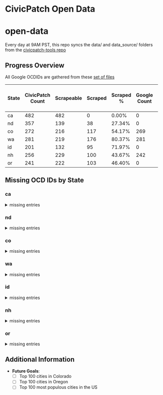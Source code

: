 # CivicPatch Open Data
# open-data

Every day at 9AM PST, this repo syncs the data/ and data_source/ folders from the
[civicpatch-tools repo](https://github.com/CivicPatch/civicpatch-tools)
    
## Progress Overview

All Google OCDIDs are gathered from these [set of files](https://drive.google.com/drive/folders/15DHdG3D4-IWeuAj5k-fTMUFVEkrYDGqn)

| State | CivicPatch Count | Scrapeable | Scraped | Scraped % | Google Count | Missing Places in CivicPatch | Missing Places in Google |
|-------|------------------|------------|---------|-----------|--------------|-----------------------|-------------------|
| ca | 482 | 482 | 0 | 0.00% | 0 | 0 | 0 |
| nd | 357 | 139 | 38 | 27.34% | 0 | 0 | 0 |
| co | 272 | 216 | 117 | 54.17% | 269 | 1 | 4 |
| wa | 281 | 219 | 176 | 80.37% | 281 | 2 | 2 |
| id | 201 | 132 | 95 | 71.97% | 0 | 0 | 0 |
| nh | 256 | 229 | 100 | 43.67% | 242 | 6 | 19 |
| or | 241 | 222 | 103 | 46.40% | 0 | 0 | 0 |

## Missing OCD IDs by State

### ca

<details>
<summary>missing entries</summary>

#### Missing in CivicPatch:

**Places:**
None

**Divisions:**
None
#### Missing in Google:

**Places:**
None

**Divisions:**
None

</details>

### nd

<details>
<summary>missing entries</summary>

#### Missing in CivicPatch:

**Places:**
None

**Divisions:**
None
#### Missing in Google:

**Places:**
None

**Divisions:**
- ocd-division/country:us/state:nd/place:beulah/ward:1
- ocd-division/country:us/state:nd/place:beulah/ward:2
- ocd-division/country:us/state:nd/place:beulah/ward:3
- ocd-division/country:us/state:nd/place:beulah/ward:4
- ocd-division/country:us/state:nd/place:cavalier/ward:1
- ocd-division/country:us/state:nd/place:cavalier/ward:2
- ocd-division/country:us/state:nd/place:cavalier/ward:3
- ocd-division/country:us/state:nd/place:grafton/ward:1
- ocd-division/country:us/state:nd/place:grafton/ward:2
- ocd-division/country:us/state:nd/place:grafton/ward:3
- ocd-division/country:us/state:nd/place:grafton/ward:4
- ocd-division/country:us/state:nd/place:grand_forks/ward:1
- ocd-division/country:us/state:nd/place:grand_forks/ward:2
- ocd-division/country:us/state:nd/place:grand_forks/ward:3
- ocd-division/country:us/state:nd/place:grand_forks/ward:4
- ocd-division/country:us/state:nd/place:grand_forks/ward:5
- ocd-division/country:us/state:nd/place:grand_forks/ward:6
- ocd-division/country:us/state:nd/place:grand_forks/ward:7
- ocd-division/country:us/state:nd/place:park_river/ward:1
- ocd-division/country:us/state:nd/place:park_river/ward:2
- ocd-division/country:us/state:nd/place:park_river/ward:3
- ocd-division/country:us/state:nd/place:rugby/ward:1
- ocd-division/country:us/state:nd/place:rugby/ward:2
- ocd-division/country:us/state:nd/place:rugby/ward:3
- ocd-division/country:us/state:nd/place:rugby/ward:4
- ocd-division/country:us/state:nd/place:surrey/ward:1
- ocd-division/country:us/state:nd/place:surrey/ward:2
- ocd-division/country:us/state:nd/place:wahpeton/ward:1
- ocd-division/country:us/state:nd/place:wahpeton/ward:2
- ocd-division/country:us/state:nd/place:wahpeton/ward:3
- ocd-division/country:us/state:nd/place:wahpeton/ward:4

</details>

### co

<details>
<summary>missing entries</summary>

#### Missing in CivicPatch:

**Places:**
- ocd-division/country:us/state:co/place:raymer_~new_raymer~

**Divisions:**
- ocd-division/country:us/state:co/place:arvada/council_district:1
- ocd-division/country:us/state:co/place:arvada/council_district:2
- ocd-division/country:us/state:co/place:arvada/council_district:3
- ocd-division/country:us/state:co/place:arvada/council_district:4
- ocd-division/country:us/state:co/place:aurora/ward:1
- ocd-division/country:us/state:co/place:aurora/ward:2
- ocd-division/country:us/state:co/place:aurora/ward:3
- ocd-division/country:us/state:co/place:aurora/ward:4
- ocd-division/country:us/state:co/place:aurora/ward:5
- ocd-division/country:us/state:co/place:aurora/ward:6
- ocd-division/country:us/state:co/place:centennial/council_district:1
- ocd-division/country:us/state:co/place:centennial/council_district:2
- ocd-division/country:us/state:co/place:centennial/council_district:3
- ocd-division/country:us/state:co/place:centennial/council_district:4
- ocd-division/country:us/state:co/place:longmont/ward:1
- ocd-division/country:us/state:co/place:longmont/ward:2
- ocd-division/country:us/state:co/place:longmont/ward:3
- ocd-division/country:us/state:co/place:thornton/ward:1
- ocd-division/country:us/state:co/place:thornton/ward:2
- ocd-division/country:us/state:co/place:thornton/ward:3
- ocd-division/country:us/state:co/place:thornton/ward:4
#### Missing in Google:

**Places:**
- ocd-division/country:us/state:co/place:raymer_(new_raymer)
- ocd-division/country:us/state:co/place:denver
- ocd-division/country:us/state:co/place:broomfield
- ocd-division/country:us/state:co/place:carbonate

**Divisions:**
- ocd-division/country:us/state:co/place:alamosa/ward:1
- ocd-division/country:us/state:co/place:alamosa/ward:2
- ocd-division/country:us/state:co/place:alamosa/ward:3
- ocd-division/country:us/state:co/place:alamosa/ward:4
- ocd-division/country:us/state:co/place:broomfield/ward:1
- ocd-division/country:us/state:co/place:broomfield/ward:2
- ocd-division/country:us/state:co/place:broomfield/ward:3
- ocd-division/country:us/state:co/place:broomfield/ward:4
- ocd-division/country:us/state:co/place:broomfield/ward:5
- ocd-division/country:us/state:co/place:brush/ward:1
- ocd-division/country:us/state:co/place:brush/ward:2
- ocd-division/country:us/state:co/place:brush/ward:3
- ocd-division/country:us/state:co/place:castle_rock/council_district:1
- ocd-division/country:us/state:co/place:castle_rock/council_district:2
- ocd-division/country:us/state:co/place:castle_rock/council_district:3
- ocd-division/country:us/state:co/place:castle_rock/council_district:4
- ocd-division/country:us/state:co/place:castle_rock/council_district:5
- ocd-division/country:us/state:co/place:castle_rock/council_district:6
- ocd-division/country:us/state:co/place:cherry_hills_village/council_district:1
- ocd-division/country:us/state:co/place:cherry_hills_village/council_district:2
- ocd-division/country:us/state:co/place:cherry_hills_village/council_district:3
- ocd-division/country:us/state:co/place:cherry_hills_village/council_district:4
- ocd-division/country:us/state:co/place:cherry_hills_village/council_district:5
- ocd-division/country:us/state:co/place:cherry_hills_village/council_district:6
- ocd-division/country:us/state:co/place:commerce_city/ward:1
- ocd-division/country:us/state:co/place:commerce_city/ward:2
- ocd-division/country:us/state:co/place:commerce_city/ward:3
- ocd-division/country:us/state:co/place:commerce_city/ward:4
- ocd-division/country:us/state:co/place:delta/council_district:a
- ocd-division/country:us/state:co/place:delta/council_district:b
- ocd-division/country:us/state:co/place:delta/council_district:c
- ocd-division/country:us/state:co/place:denver/council_district:1
- ocd-division/country:us/state:co/place:denver/council_district:10
- ocd-division/country:us/state:co/place:denver/council_district:11
- ocd-division/country:us/state:co/place:denver/council_district:2
- ocd-division/country:us/state:co/place:denver/council_district:3
- ocd-division/country:us/state:co/place:denver/council_district:4
- ocd-division/country:us/state:co/place:denver/council_district:5
- ocd-division/country:us/state:co/place:denver/council_district:6
- ocd-division/country:us/state:co/place:denver/council_district:7
- ocd-division/country:us/state:co/place:denver/council_district:8
- ocd-division/country:us/state:co/place:denver/council_district:9
- ocd-division/country:us/state:co/place:englewood/council_district:1
- ocd-division/country:us/state:co/place:englewood/council_district:2
- ocd-division/country:us/state:co/place:englewood/council_district:3
- ocd-division/country:us/state:co/place:englewood/council_district:4
- ocd-division/country:us/state:co/place:evans/ward:1
- ocd-division/country:us/state:co/place:evans/ward:2
- ocd-division/country:us/state:co/place:evans/ward:3
- ocd-division/country:us/state:co/place:florence/ward:1
- ocd-division/country:us/state:co/place:florence/ward:2
- ocd-division/country:us/state:co/place:florence/ward:3
- ocd-division/country:us/state:co/place:fort_lupton/ward:1
- ocd-division/country:us/state:co/place:fort_lupton/ward:2
- ocd-division/country:us/state:co/place:fort_lupton/ward:3
- ocd-division/country:us/state:co/place:fort_morgan/ward:1
- ocd-division/country:us/state:co/place:fort_morgan/ward:2
- ocd-division/country:us/state:co/place:fort_morgan/ward:3
- ocd-division/country:us/state:co/place:fountain/ward:1
- ocd-division/country:us/state:co/place:fountain/ward:2
- ocd-division/country:us/state:co/place:fountain/ward:3
- ocd-division/country:us/state:co/place:golden/council_district:1
- ocd-division/country:us/state:co/place:golden/council_district:2
- ocd-division/country:us/state:co/place:golden/ward:1
- ocd-division/country:us/state:co/place:golden/ward:2
- ocd-division/country:us/state:co/place:golden/ward:3
- ocd-division/country:us/state:co/place:golden/ward:4
- ocd-division/country:us/state:co/place:greenwood_village/council_district:1
- ocd-division/country:us/state:co/place:greenwood_village/council_district:2
- ocd-division/country:us/state:co/place:greenwood_village/council_district:3
- ocd-division/country:us/state:co/place:greenwood_village/council_district:4
- ocd-division/country:us/state:co/place:la_junta/ward:1
- ocd-division/country:us/state:co/place:la_junta/ward:2
- ocd-division/country:us/state:co/place:la_junta/ward:3
- ocd-division/country:us/state:co/place:lamar/ward:1
- ocd-division/country:us/state:co/place:lamar/ward:2
- ocd-division/country:us/state:co/place:lamar/ward:3
- ocd-division/country:us/state:co/place:las_animas/ward:1
- ocd-division/country:us/state:co/place:las_animas/ward:2
- ocd-division/country:us/state:co/place:las_animas/ward:3
- ocd-division/country:us/state:co/place:leadville/ward:1
- ocd-division/country:us/state:co/place:leadville/ward:2
- ocd-division/country:us/state:co/place:leadville/ward:3
- ocd-division/country:us/state:co/place:lone_tree/council_district:1
- ocd-division/country:us/state:co/place:lone_tree/council_district:2
- ocd-division/country:us/state:co/place:louisville/ward:1
- ocd-division/country:us/state:co/place:louisville/ward:2
- ocd-division/country:us/state:co/place:louisville/ward:3
- ocd-division/country:us/state:co/place:manitou_springs/ward:1
- ocd-division/country:us/state:co/place:manitou_springs/ward:2
- ocd-division/country:us/state:co/place:manitou_springs/ward:3
- ocd-division/country:us/state:co/place:montrose/council_district:1
- ocd-division/country:us/state:co/place:montrose/council_district:2
- ocd-division/country:us/state:co/place:montrose/council_district:3
- ocd-division/country:us/state:co/place:montrose/council_district:4
- ocd-division/country:us/state:co/place:monument/council_district:1
- ocd-division/country:us/state:co/place:monument/council_district:2
- ocd-division/country:us/state:co/place:rocky_ford/ward:1
- ocd-division/country:us/state:co/place:rocky_ford/ward:2
- ocd-division/country:us/state:co/place:rocky_ford/ward:3
- ocd-division/country:us/state:co/place:salida/ward:1
- ocd-division/country:us/state:co/place:salida/ward:2
- ocd-division/country:us/state:co/place:salida/ward:3
- ocd-division/country:us/state:co/place:steamboat_springs/council_district:1
- ocd-division/country:us/state:co/place:steamboat_springs/council_district:2
- ocd-division/country:us/state:co/place:steamboat_springs/council_district:3
- ocd-division/country:us/state:co/place:sterling/ward:1
- ocd-division/country:us/state:co/place:sterling/ward:2
- ocd-division/country:us/state:co/place:sterling/ward:3
- ocd-division/country:us/state:co/place:wheat_ridge/council_district:1
- ocd-division/country:us/state:co/place:wheat_ridge/council_district:2
- ocd-division/country:us/state:co/place:wheat_ridge/council_district:3
- ocd-division/country:us/state:co/place:wheat_ridge/council_district:4

</details>

### wa

<details>
<summary>missing entries</summary>

#### Missing in CivicPatch:

**Places:**
- ocd-division/country:us/state:wa/place:st_john
- ocd-division/country:us/state:wa/place:krupp

**Divisions:**
- ocd-division/country:us/state:wa/place:pomeroy/ward:1
- ocd-division/country:us/state:wa/place:pomeroy/ward:2
- ocd-division/country:us/state:wa/place:pomeroy/ward:3
- ocd-division/country:us/state:wa/place:pomeroy/ward:4
- ocd-division/country:us/state:wa/place:raymond/ward:1
- ocd-division/country:us/state:wa/place:raymond/ward:2
- ocd-division/country:us/state:wa/place:raymond/ward:3
#### Missing in Google:

**Places:**
- ocd-division/country:us/state:wa/place:krupp_(marlin)
- ocd-division/country:us/state:wa/place:st._john

**Divisions:**
- ocd-division/country:us/state:wa/place:anacortes/ward:1
- ocd-division/country:us/state:wa/place:anacortes/ward:2
- ocd-division/country:us/state:wa/place:anacortes/ward:3
- ocd-division/country:us/state:wa/place:bainbridge_island/council_district:1
- ocd-division/country:us/state:wa/place:bainbridge_island/council_district:2
- ocd-division/country:us/state:wa/place:bainbridge_island/council_district:3
- ocd-division/country:us/state:wa/place:bainbridge_island/council_district:4
- ocd-division/country:us/state:wa/place:bainbridge_island/council_district:5
- ocd-division/country:us/state:wa/place:bainbridge_island/council_district:6
- ocd-division/country:us/state:wa/place:bainbridge_island/council_district:7
- ocd-division/country:us/state:wa/place:bainbridge_island/ward:central
- ocd-division/country:us/state:wa/place:bainbridge_island/ward:north
- ocd-division/country:us/state:wa/place:bainbridge_island/ward:south
- ocd-division/country:us/state:wa/place:bellingham/ward:1
- ocd-division/country:us/state:wa/place:bellingham/ward:2
- ocd-division/country:us/state:wa/place:bellingham/ward:3
- ocd-division/country:us/state:wa/place:bellingham/ward:4
- ocd-division/country:us/state:wa/place:bellingham/ward:5
- ocd-division/country:us/state:wa/place:bellingham/ward:6
- ocd-division/country:us/state:wa/place:blaine/ward:1
- ocd-division/country:us/state:wa/place:blaine/ward:2
- ocd-division/country:us/state:wa/place:blaine/ward:3
- ocd-division/country:us/state:wa/place:bremerton/council_district:1
- ocd-division/country:us/state:wa/place:bremerton/council_district:2
- ocd-division/country:us/state:wa/place:bremerton/council_district:3
- ocd-division/country:us/state:wa/place:bremerton/council_district:4
- ocd-division/country:us/state:wa/place:bremerton/council_district:5
- ocd-division/country:us/state:wa/place:bremerton/council_district:6
- ocd-division/country:us/state:wa/place:bremerton/council_district:7
- ocd-division/country:us/state:wa/place:camas/ward:1
- ocd-division/country:us/state:wa/place:camas/ward:2
- ocd-division/country:us/state:wa/place:camas/ward:3
- ocd-division/country:us/state:wa/place:centralia/council_district:1
- ocd-division/country:us/state:wa/place:centralia/council_district:2
- ocd-division/country:us/state:wa/place:centralia/council_district:3
- ocd-division/country:us/state:wa/place:centralia/council_district:4
- ocd-division/country:us/state:wa/place:chehalis/council_district:1
- ocd-division/country:us/state:wa/place:chehalis/council_district:2
- ocd-division/country:us/state:wa/place:chehalis/council_district:3
- ocd-division/country:us/state:wa/place:chehalis/council_district:4
- ocd-division/country:us/state:wa/place:colville/ward:1
- ocd-division/country:us/state:wa/place:colville/ward:2
- ocd-division/country:us/state:wa/place:colville/ward:3
- ocd-division/country:us/state:wa/place:hoquiam/ward:1
- ocd-division/country:us/state:wa/place:hoquiam/ward:2
- ocd-division/country:us/state:wa/place:hoquiam/ward:3
- ocd-division/country:us/state:wa/place:hoquiam/ward:4
- ocd-division/country:us/state:wa/place:hoquiam/ward:5
- ocd-division/country:us/state:wa/place:hoquiam/ward:6
- ocd-division/country:us/state:wa/place:mount_vernon/ward:1
- ocd-division/country:us/state:wa/place:mount_vernon/ward:2
- ocd-division/country:us/state:wa/place:mount_vernon/ward:3
- ocd-division/country:us/state:wa/place:pasco/council_district:1
- ocd-division/country:us/state:wa/place:pasco/council_district:2
- ocd-division/country:us/state:wa/place:pasco/council_district:3
- ocd-division/country:us/state:wa/place:pasco/council_district:4
- ocd-division/country:us/state:wa/place:pasco/council_district:5
- ocd-division/country:us/state:wa/place:pasco/council_district:6
- ocd-division/country:us/state:wa/place:pullman/ward:1
- ocd-division/country:us/state:wa/place:pullman/ward:2
- ocd-division/country:us/state:wa/place:pullman/ward:3
- ocd-division/country:us/state:wa/place:puyallup/council_district:1
- ocd-division/country:us/state:wa/place:puyallup/council_district:2
- ocd-division/country:us/state:wa/place:puyallup/council_district:3
- ocd-division/country:us/state:wa/place:sedro-woolley/ward:1
- ocd-division/country:us/state:wa/place:sedro-woolley/ward:2
- ocd-division/country:us/state:wa/place:sedro-woolley/ward:3
- ocd-division/country:us/state:wa/place:sedro-woolley/ward:4
- ocd-division/country:us/state:wa/place:sedro-woolley/ward:5
- ocd-division/country:us/state:wa/place:sedro-woolley/ward:6
- ocd-division/country:us/state:wa/place:sunnyside/council_district:1
- ocd-division/country:us/state:wa/place:sunnyside/council_district:2
- ocd-division/country:us/state:wa/place:sunnyside/council_district:3
- ocd-division/country:us/state:wa/place:sunnyside/council_district:4
- ocd-division/country:us/state:wa/place:walla_walla/ward:central
- ocd-division/country:us/state:wa/place:walla_walla/ward:east
- ocd-division/country:us/state:wa/place:walla_walla/ward:south
- ocd-division/country:us/state:wa/place:walla_walla/ward:west
- ocd-division/country:us/state:wa/place:wenatchee/council_district:1
- ocd-division/country:us/state:wa/place:wenatchee/council_district:2
- ocd-division/country:us/state:wa/place:wenatchee/council_district:3
- ocd-division/country:us/state:wa/place:wenatchee/council_district:4
- ocd-division/country:us/state:wa/place:wenatchee/council_district:5
- ocd-division/country:us/state:wa/place:yakima/council_district:1
- ocd-division/country:us/state:wa/place:yakima/council_district:2
- ocd-division/country:us/state:wa/place:yakima/council_district:3
- ocd-division/country:us/state:wa/place:yakima/council_district:4
- ocd-division/country:us/state:wa/place:yakima/council_district:5
- ocd-division/country:us/state:wa/place:yakima/council_district:7

</details>

### id

<details>
<summary>missing entries</summary>

#### Missing in CivicPatch:

**Places:**
None

**Divisions:**
None
#### Missing in Google:

**Places:**
None

**Divisions:**
- ocd-division/country:us/state:id/place:boise/council_district:1
- ocd-division/country:us/state:id/place:boise/council_district:2
- ocd-division/country:us/state:id/place:boise/council_district:3
- ocd-division/country:us/state:id/place:boise/council_district:4
- ocd-division/country:us/state:id/place:boise/council_district:5
- ocd-division/country:us/state:id/place:boise/council_district:6
- ocd-division/country:us/state:id/place:meridian/council_district:1
- ocd-division/country:us/state:id/place:meridian/council_district:2
- ocd-division/country:us/state:id/place:meridian/council_district:3
- ocd-division/country:us/state:id/place:meridian/council_district:4
- ocd-division/country:us/state:id/place:meridian/council_district:5
- ocd-division/country:us/state:id/place:meridian/council_district:6
- ocd-division/country:us/state:id/place:nampa/council_district:1
- ocd-division/country:us/state:id/place:nampa/council_district:2
- ocd-division/country:us/state:id/place:nampa/council_district:3
- ocd-division/country:us/state:id/place:nampa/council_district:4
- ocd-division/country:us/state:id/place:nampa/council_district:5
- ocd-division/country:us/state:id/place:nampa/council_district:6

</details>

### nh

<details>
<summary>missing entries</summary>

#### Missing in CivicPatch:

**Places:**
- ocd-division/country:us/state:nh/place:wentworth~s_location
- ocd-division/country:us/state:nh/place:hale~s_location
- ocd-division/country:us/state:nh/place:pinkhams_grant
- ocd-division/country:us/state:nh/place:greens_grant
- ocd-division/country:us/state:nh/place:millsfield
- ocd-division/country:us/state:nh/place:hart~s_location

**Divisions:**
- ocd-division/country:us/state:nh/place:berlin/ward:1
- ocd-division/country:us/state:nh/place:berlin/ward:2
- ocd-division/country:us/state:nh/place:berlin/ward:3
- ocd-division/country:us/state:nh/place:berlin/ward:4
- ocd-division/country:us/state:nh/place:derry/ward:1
- ocd-division/country:us/state:nh/place:derry/ward:2
- ocd-division/country:us/state:nh/place:derry/ward:3
- ocd-division/country:us/state:nh/place:derry/ward:4
- ocd-division/country:us/state:nh/place:goffstown/ward:1
- ocd-division/country:us/state:nh/place:goffstown/ward:5
- ocd-division/country:us/state:nh/place:hooksett/ward:1
- ocd-division/country:us/state:nh/place:hooksett/ward:2
- ocd-division/country:us/state:nh/place:hooksett/ward:3
- ocd-division/country:us/state:nh/place:hooksett/ward:4
- ocd-division/country:us/state:nh/place:hooksett/ward:5
- ocd-division/country:us/state:nh/place:hooksett/ward:6
- ocd-division/country:us/state:nh/place:portsmouth/ward:1
- ocd-division/country:us/state:nh/place:portsmouth/ward:2
- ocd-division/country:us/state:nh/place:portsmouth/ward:3
- ocd-division/country:us/state:nh/place:portsmouth/ward:4
- ocd-division/country:us/state:nh/place:portsmouth/ward:5
- ocd-division/country:us/state:nh/place:salem/ward:1
- ocd-division/country:us/state:nh/place:salem/ward:2
- ocd-division/country:us/state:nh/place:salem/ward:3
- ocd-division/country:us/state:nh/place:salem/ward:4
- ocd-division/country:us/state:nh/place:salem/ward:6
- ocd-division/country:us/state:nh/place:walpole/ward:1
- ocd-division/country:us/state:nh/place:walpole/ward:2
#### Missing in Google:

**Places:**
- ocd-division/country:us/state:nh/place:success
- ocd-division/country:us/state:nh/place:greens
- ocd-division/country:us/state:nh/place:sargents
- ocd-division/country:us/state:nh/place:martins
- ocd-division/country:us/state:nh/place:dixs
- ocd-division/country:us/state:nh/place:kilkenny
- ocd-division/country:us/state:nh/place:chandlers
- ocd-division/country:us/state:nh/place:low_and_burbanks
- ocd-division/country:us/state:nh/place:atkinson_and_gilmanton_academy
- ocd-division/country:us/state:nh/place:second_college
- ocd-division/country:us/state:nh/place:hadleys
- ocd-division/country:us/state:nh/place:ervings
- ocd-division/country:us/state:nh/place:cutts
- ocd-division/country:us/state:nh/place:pinkhams
- ocd-division/country:us/state:nh/place:hart's_location
- ocd-division/country:us/state:nh/place:crawfords
- ocd-division/country:us/state:nh/place:thompson_and_meserves
- ocd-division/country:us/state:nh/place:odell
- ocd-division/country:us/state:nh/place:beans

**Divisions:**
- ocd-division/country:us/state:nh/place:derry/council_district:1
- ocd-division/country:us/state:nh/place:derry/council_district:2
- ocd-division/country:us/state:nh/place:derry/council_district:3
- ocd-division/country:us/state:nh/place:derry/council_district:4

</details>

### or

<details>
<summary>missing entries</summary>

#### Missing in CivicPatch:

**Places:**
None

**Divisions:**
None
#### Missing in Google:

**Places:**
None

**Divisions:**
- ocd-division/country:us/state:or/place:astoria/ward:1
- ocd-division/country:us/state:or/place:astoria/ward:2
- ocd-division/country:us/state:or/place:astoria/ward:3
- ocd-division/country:us/state:or/place:astoria/ward:4
- ocd-division/country:us/state:or/place:central_point/ward:1
- ocd-division/country:us/state:or/place:central_point/ward:2
- ocd-division/country:us/state:or/place:central_point/ward:3
- ocd-division/country:us/state:or/place:central_point/ward:4
- ocd-division/country:us/state:or/place:corvallis/ward:1
- ocd-division/country:us/state:or/place:corvallis/ward:2
- ocd-division/country:us/state:or/place:corvallis/ward:3
- ocd-division/country:us/state:or/place:corvallis/ward:4
- ocd-division/country:us/state:or/place:corvallis/ward:5
- ocd-division/country:us/state:or/place:corvallis/ward:6
- ocd-division/country:us/state:or/place:corvallis/ward:7
- ocd-division/country:us/state:or/place:corvallis/ward:8
- ocd-division/country:us/state:or/place:corvallis/ward:9
- ocd-division/country:us/state:or/place:cottage_grove/ward:1
- ocd-division/country:us/state:or/place:cottage_grove/ward:2
- ocd-division/country:us/state:or/place:cottage_grove/ward:3
- ocd-division/country:us/state:or/place:cottage_grove/ward:4
- ocd-division/country:us/state:or/place:eugene/ward:1
- ocd-division/country:us/state:or/place:eugene/ward:2
- ocd-division/country:us/state:or/place:eugene/ward:3
- ocd-division/country:us/state:or/place:eugene/ward:4
- ocd-division/country:us/state:or/place:eugene/ward:5
- ocd-division/country:us/state:or/place:eugene/ward:6
- ocd-division/country:us/state:or/place:eugene/ward:7
- ocd-division/country:us/state:or/place:eugene/ward:8
- ocd-division/country:us/state:or/place:grants_pass/ward:1
- ocd-division/country:us/state:or/place:grants_pass/ward:2
- ocd-division/country:us/state:or/place:grants_pass/ward:3
- ocd-division/country:us/state:or/place:grants_pass/ward:4
- ocd-division/country:us/state:or/place:hermiston/ward:1
- ocd-division/country:us/state:or/place:hermiston/ward:2
- ocd-division/country:us/state:or/place:hermiston/ward:3
- ocd-division/country:us/state:or/place:hermiston/ward:4
- ocd-division/country:us/state:or/place:hillsboro/ward:1
- ocd-division/country:us/state:or/place:hillsboro/ward:2
- ocd-division/country:us/state:or/place:hillsboro/ward:3
- ocd-division/country:us/state:or/place:klamath_falls/ward:1
- ocd-division/country:us/state:or/place:klamath_falls/ward:2
- ocd-division/country:us/state:or/place:klamath_falls/ward:3
- ocd-division/country:us/state:or/place:klamath_falls/ward:4
- ocd-division/country:us/state:or/place:klamath_falls/ward:5
- ocd-division/country:us/state:or/place:lebanon/ward:1
- ocd-division/country:us/state:or/place:lebanon/ward:2
- ocd-division/country:us/state:or/place:lebanon/ward:3
- ocd-division/country:us/state:or/place:lincoln_city/ward:1
- ocd-division/country:us/state:or/place:lincoln_city/ward:2
- ocd-division/country:us/state:or/place:lincoln_city/ward:3
- ocd-division/country:us/state:or/place:mcminnville/ward:1
- ocd-division/country:us/state:or/place:mcminnville/ward:2
- ocd-division/country:us/state:or/place:mcminnville/ward:3
- ocd-division/country:us/state:or/place:medford/ward:1
- ocd-division/country:us/state:or/place:medford/ward:2
- ocd-division/country:us/state:or/place:medford/ward:3
- ocd-division/country:us/state:or/place:medford/ward:4
- ocd-division/country:us/state:or/place:milton-freewater/ward:1
- ocd-division/country:us/state:or/place:milton-freewater/ward:2
- ocd-division/country:us/state:or/place:milton-freewater/ward:3
- ocd-division/country:us/state:or/place:newberg/council_district:1
- ocd-division/country:us/state:or/place:newberg/council_district:2
- ocd-division/country:us/state:or/place:newberg/council_district:3
- ocd-division/country:us/state:or/place:newberg/council_district:4
- ocd-division/country:us/state:or/place:newberg/council_district:5
- ocd-division/country:us/state:or/place:newberg/council_district:6
- ocd-division/country:us/state:or/place:pendleton/ward:1
- ocd-division/country:us/state:or/place:pendleton/ward:2
- ocd-division/country:us/state:or/place:pendleton/ward:3
- ocd-division/country:us/state:or/place:roseburg/ward:1
- ocd-division/country:us/state:or/place:roseburg/ward:2
- ocd-division/country:us/state:or/place:roseburg/ward:3
- ocd-division/country:us/state:or/place:roseburg/ward:4
- ocd-division/country:us/state:or/place:springfield/ward:1
- ocd-division/country:us/state:or/place:springfield/ward:2
- ocd-division/country:us/state:or/place:springfield/ward:3
- ocd-division/country:us/state:or/place:springfield/ward:4
- ocd-division/country:us/state:or/place:springfield/ward:5
- ocd-division/country:us/state:or/place:springfield/ward:6
- ocd-division/country:us/state:or/place:tillamook/ward:1
- ocd-division/country:us/state:or/place:tillamook/ward:2
- ocd-division/country:us/state:or/place:tillamook/ward:3
- ocd-division/country:us/state:or/place:tillamook/ward:4
- ocd-division/country:us/state:or/place:tillamook/ward:5
- ocd-division/country:us/state:or/place:tillamook/ward:6
- ocd-division/country:us/state:or/place:woodburn/ward:1
- ocd-division/country:us/state:or/place:woodburn/ward:2
- ocd-division/country:us/state:or/place:woodburn/ward:3
- ocd-division/country:us/state:or/place:woodburn/ward:4
- ocd-division/country:us/state:or/place:woodburn/ward:5
- ocd-division/country:us/state:or/place:woodburn/ward:6

</details>

## Additional Information

- **Future Goals**:
    - [ ] Top 100 cities in Colorado
    - [ ] Top 100 cities in Oregon
    - [ ] Top 100 most populous cities in the US
